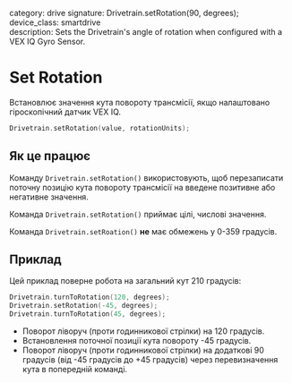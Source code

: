 category: drive
signature: Drivetrain.setRotation(90, degrees);  
device_class: smartdrive  
description: Sets the Drivetrain's angle of rotation when configured with a VEX IQ Gyro Sensor.

# Set Rotation

Встановлює значення кута повороту трансмісії, якщо  налаштовано гіроскопічний датчик VEX IQ.


```cpp
Drivetrain.setRotation(value, rotationUnits);
```

## Як це працює

Команду `Drivetrain.setRotation()` використовують, щоб перезаписати поточну позицію кута повороту трансмісії на введене позитивне або негативне значення.

Команда `Drivetrain.setRotation()` приймає цілі, числові значення.

Команда `Drivetrain.setRoation()` **не** має обмежень у 0-359 градусів.

## Приклад

Цей приклад поверне робота на загальний кут 210 градусів:

```cpp
Drivetrain.turnToRotation(120, degrees);
Drivetrain.setRotation(-45, degrees);
Drivetrain.turnToRotation(45, degrees);
```

- Поворот ліворуч (проти годинникової стрілки) на 120 градусів.
- Встановлення поточної позиції кута повороту -45 градусів.
- Поворот ліворуч (проти годинникової стрілки) на додаткові 90 градусів (від -45 градусів до +45 градусів) через перевизначення кута в попередній команді.

<advanced>
</advanced>
